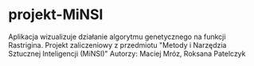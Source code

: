 # projekt-MiNSI
Aplikacja wizualizuje działanie algorytmu genetycznego na funkcji Rastrigina.  Projekt zaliczeniowy z przedmiotu "Metody i Narzędzia Sztucznej Inteligencji (MiNSI)"   Autorzy: Maciej Mróz, Roksana Patelczyk
